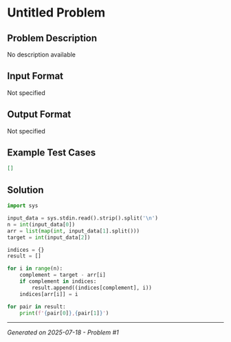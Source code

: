 # Untitled Problem

## Problem Description
No description available

## Input Format
Not specified

## Output Format
Not specified

## Example Test Cases
```json
[]
```

## Solution
```python
import sys

input_data = sys.stdin.read().strip().split('\n')
n = int(input_data[0])
arr = list(map(int, input_data[1].split()))
target = int(input_data[2])

indices = {}
result = []

for i in range(n):
    complement = target - arr[i]
    if complement in indices:
        result.append((indices[complement], i))
    indices[arr[i]] = i

for pair in result:
    print(f'{pair[0]},{pair[1]}')
```

---
*Generated on 2025-07-18 - Problem #1*